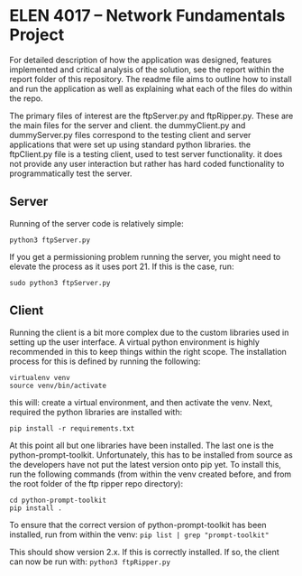 # ELEN 4017 – Network Fundamentals Project
For detailed description of how the application was designed, features implemented and critical analysis of the solution, see the report within the report folder of this repository. The readme file aims to outline how to install and run the application as well as explaining what each of the files do within the repo.

The primary files of interest are the ftpServer.py and ftpRipper.py. These are the main files for the server and client. the dummyClient.py and dummyServer.py files correspond to the testing client and server applications that were set up using standard python libraries. the ftpClient.py file is a testing client, used to test server functionality. it does not provide any user interaction but rather has hard coded functionality to programmatically test the server.

## Server
Running of the server code is relatively simple:
```
python3 ftpServer.py
```

If you get a permissioning problem running the server, you might need to elevate the process as it uses port 21. If this is the case, run:
```
sudo python3 ftpServer.py
```
## Client
Running the client is a bit more complex due to the custom libraries used in setting up the user interface. A virtual python environment is highly recommended in this to keep things within the right scope. The installation process for this is defined by running the following:
```
virtualenv venv
source venv/bin/activate
```

this will: create a virtual environment, and then activate the venv. Next, required the python libraries are installed with:

```pip install -r requirements.txt```

At this point all but one libraries have been installed. The last one is the python-prompt-toolkit. Unfortunately, this has to be installed from source as the developers have not put the latest version onto pip yet. To install this, run the following commands (from within the venv created before, and from the root folder of the ftp ripper repo directory):

```git clone https://github.com/jonathanslenders/python-prompt-toolkit
cd python-prompt-toolkit
pip install . 
```

To ensure that the correct version of python-prompt-toolkit has been installed, run from within the venv:
```pip list | grep "prompt-toolkit" ```

This should show version 2.x. If this is correctly installed. If so, the client can now be run with:
```python3 ftpRipper.py ```
